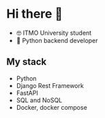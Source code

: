 # Hi there 👋
- 🤓 ITMO University student
- 🐍 Python backend developer
## My stack
- Python
- Django Rest Framework
- FastAPI
- SQL and NoSQL
- Docker, docker compose
